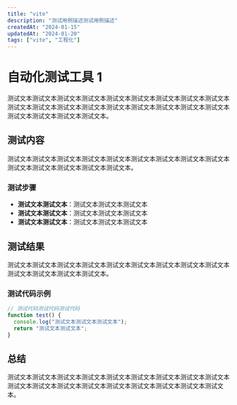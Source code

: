 ```yaml
---
title: "vite"
description: "测试用例描述测试用例描述"
createdAt: "2024-01-15"
updatedAt: "2024-01-20"
tags: ["vite", "工程化"]
---
```


# 自动化测试工具 1

测试文本测试文本测试文本测试文本测试文本测试文本测试文本测试文本测试文本测试文本测试文本测试文本测试文本测试文本测试文本测试文本测试文本测试文本测试文本测试文本测试文本测试文本。

## 测试内容

测试文本测试文本测试文本测试文本测试文本测试文本测试文本测试文本测试文本测试文本测试文本测试文本测试文本测试文本。

### 测试步骤

- **测试文本测试文本**：测试文本测试文本测试文本
- **测试文本测试文本**：测试文本测试文本测试文本
- **测试文本测试文本**：测试文本测试文本测试文本

## 测试结果

测试文本测试文本测试文本测试文本测试文本测试文本测试文本测试文本测试文本测试文本测试文本测试文本测试文本。

### 测试代码示例

```javascript
// 测试代码测试代码测试代码
function test() {
  console.log("测试文本测试文本测试文本");
  return "测试文本测试文本";
}
```

## 总结

测试文本测试文本测试文本测试文本测试文本测试文本测试文本测试文本测试文本测试文本测试文本测试文本测试文本测试文本测试文本测试文本测试文本测试文本。
